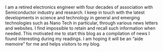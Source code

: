I am a retired  electronics engineer with four decades of association with Semiconductor industry and research. I keep in touch with the latest developments in science and technology  in general and emerging technologies such as Nano Tech in particular, through various news letters and websites. I find impossible to retain and recall such information when needed.  This motivated me to start this blog as a compilation of news I found interesting during my readings. I am hoping it will be an “aide memoire” for me and helps visitors to my blog.
